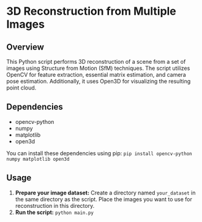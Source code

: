 # 3D Reconstruction from Multiple Images

## Overview

This Python script performs 3D reconstruction of a scene from a set of images using Structure from Motion (SfM) techniques.
The script utilizes OpenCV for feature extraction, essential matrix estimation, and camera pose estimation.  Additionally, it uses Open3D for visualizing the resulting point cloud.

## Dependencies

*   opencv-python
*   numpy
*   matplotlib
*   open3d

You can install these dependencies using pip: `pip install opencv-python numpy matplotlib open3d`


## Usage

1.  **Prepare your image dataset:** Create a directory named `your_dataset` in the same directory as the script. Place the images you want to use for reconstruction in this directory.
2.  **Run the script:** `python main.py`



